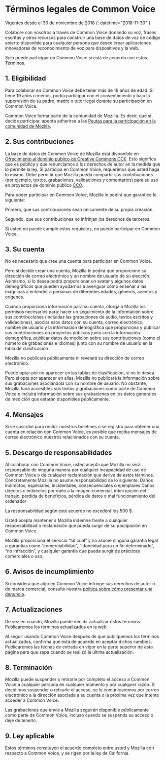 # Términos legales de Common Voice

Vigentes desde el 30 de noviembre de 2018 {: datetime="2018-11-30" }

Colabore con nosotros a través de Common Voice donando su voz, frases escritas y otros recursos para construir una base de datos de voz de código abierto disponible para cualquier persona que desee crear aplicaciones innovadoras de reconocimiento de voz para dispositivos y la web.

Solo puede participar en Common Voice si está de acuerdo con estos Términos.

## 1. Eligibilidad
Para colaborar en Common Voice debe tener más de 19 años de edad. Si tiene 19 años o menos, podrá participar con el consentimiento y bajo la supervisión de su padre, madre o tutor legal durante su participación en Common Voice.

Common Voice forma parte de la comunidad de Mozilla. Es decir, que si decide participar, apepta adherirse a las [Pautas para la participación en la comunidad de Mozilla](https://www.mozilla.org/about/governance/policies/participation/). 

## 2. Sus contribuciones 
La base de datos de Common Voice de Mozilla está disponible en [Ofrecimiento al dominio público de Creative Commons CC0](https://creativecommons.org/publicdomain/zero/1.0/). Esto significa que es pública y que renunciamos a los derechos de autor en la medida que lo permite la ley. Si participa en Common Voice, requerimos que usted haga lo mismo. Debe permitir que Mozilla pueda compartir sus contribuciones (por ejemplo, textos, grabaciones, validaciones y comentarios) para su uso en proyectos de dominio público [CC0](https://creativecommons.org/publicdomain/zero/1.0/). 

Para poder participar en Common Voice, Mozilla le pedirá que garantice lo siguiente: 

Primero, que sus contribuciones sean únicamente de su propia creación.

Segundo, que sus contribuciones no infrinjan los derechos de terceros. 

Si usted no puede cumplir estos requisitos, no puede participar en Common Voice. 

## 3. Su cuenta
No es necesario que cree una cuenta para participar en Common Voice. 

Pero si decide crear una cuenta, Mozilla le pedirá que proporcione su dirección de correo electrónico y un nombre de usuario de su elección. Asímismo, si lo desea podrá proporcionar un avatar y algunos datos demográficos que pueden ayudarnos a averiguar cómo enseñar a las máquinas a entender a personas de diferentes edades, géneros, acentos y orígenes.

Cuando proporciona información para su cuenta, otorga a Mozilla los permisos necesarios para:
hacer un seguimiento de la información sobre sus contribuciones (incluidas las grabaciones de audio, textos escritos y validaciones), asociar esos datos con su cuenta, correo electrónico, nombre de usuario y la información demográfica que proporciona y publicar sus contribuciones en proyectos públicos junto con la información demográfica, 
publicar datos de medición sobre sus contribuciones (como el número de grabaciones e idiomas) junto con su nombre de usuario en la tabla de clasificación.

Mozilla no publicará públicamente ni revelará su dirección de correo electrónico.

Puede optar por no aparecer en las tablas de clasificación, si no lo desea. Pero si opta por aparecer en ellas, Mozilla no publicará la información sobre sus grabaciones asociándola con su nombre de usuario. No obstante, Mozilla hará accesibles sus textos y grabaciones como parte de Common Voice e incluirá información sobre sus grabaciones en los datos generales de medición que estarán disponibles públicamente.

## 4. Mensajes
Si se suscribe para recibir nuestros boletines o se registra para obtener una cuenta en relación con Common Voice, es posible que reciba mensajes de correo electrónico nuestros relacionados con su cuenta.

## 5. Descargo de responsabilidades

Al colaborar con Common Voice, usted acepta que Mozilla no será responsable de ninguna manera por cualquier incapacidad de uso de Common Voice o de cualquier reclamación que derive de estos términos. Concretamente Mozilla no asume responsabilidad de lo siguiente:
Daños indirectos, especiales, incidentales, consecuenciales o ejemplares
Daños directos o indirectos por daño a la imagen comercial, interrupción del trabajo, pérdida de beneficios, pérdida de datos o mal funcionamiento del ordenador

La responsabilidad según este acuerdo no excederá los 500 $.

Usted acepta mantener a Mozilla indemne frente a cualquier responsabilidad o reclamación que pueda surgir de su parcipación en Common Voice.

Mozilla proporciona el servicio “tal cual” y no asume ninguna garantía legal o garantías como “comerciabilidad”, “idoneidad para un fin determinado”, “no infracción”, y cualquier garantía que pueda surgir de prácticas comerciales o uso.

## 6. Avisos de incumplimiento
Si considera que algo en Common Voice infringe sus derechos de autor o de marca comercial, consulte nuestra [política sobre cómo presentar una denuncia](https://www.mozilla.org/about/legal/report-infringement/).

## 7. Actualizaciones 
De vez en cuando, Mozilla puede decidir actualizar estos términos. Publicaremos los términos actualizados en la web.

Al seguir usando Common Voice después de que publiquemos los términos actualizados, confirma que está de acuerdo en aceptar dichos cambios. Publicaremos las fechas de entrada en vigor en la parte superior de esta página para que sepa cuando se realizó la última actualización.

## 8. Terminación 
Mozilla puede suspender o retirarle por completo el acceso a Common Voice a cualquier persona en cualquier momento y por cualquier razón. Si decidimos suspender o retirarle el acceso, se lo comunicaremos por correo electrónico a la dirección asociada a su cuenta o la próxima vez que intente acceder a Common Voice. 

Las grabaciones que envíe a Mozilla seguirán disponible públicamente como parte de Common Voice, incluso cuando se suspenda su acceso o deje de tenerlo. 

## 9. Ley aplicable
Estos términos consituyen el acuerdo completo entre usted y Mozilla con respecto a Common Voice, y se rigen por la ley de California.
